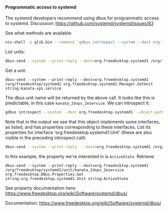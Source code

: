 #### Programmatic access to systemd
The systemd developers recommend using dbus for programmatic access to systemd. Discussion:
https://github.com/systemd/systemd/issues/83

See what methods are available:
```sh
nix-shell -p glib.bin --command 'gdbus introspect --system --dest org.freedesktop.systemd1 --object-path /org/freedesktop/systemd1'
```

List units:
```sh
dbus-send --system --print-reply --dest=org.freedesktop.systemd1 /org/freedesktop/systemd1 org.freedesktop.systemd1.Manager.ListUnits
```
Get a unit:
```
dbus-send --system --print-reply --dest=org.freedesktop.systemd1 /org/freedesktop/systemd1 org.freedesktop.systemd1.Manager.GetUnit string:kanata-xps.service
```
The dbus unit name will be returned by the above call. It looks like this is predictable, in this
case `kanata_2dxps_2eservice`. We can introspect it:
```sh
gdbus introspect --system --dest org.freedesktop.systemd1 --object-path /org/freedesktop/systemd1/unit/kanata_2dxps_2eservice
```
Note that in the output we see that this object implements some interfaces, as listed, and has
properties corresponding to these interfaces. List its properties for interface
'org.freedesktop.systemd1.Unit' (these are also visible in the preceding introspect call):
```sh
dbus-send --system --print-reply  --dest=org.freedesktop.systemd1 /org/freedesktop/systemd1/unit/kanata_2dxps_2eservice org.freedesktop.DBus.Properties.GetAll string:org.freedesktop.systemd1.Unit
```
In this example, the property we're interested in is `ActiveState`. Retrieve:
```
dbus-send --system --print-reply --dest=org.freedesktop.systemd1 /org/freedesktop/systemd1/unit/kanata_2dxps_2eservice org.freedesktop.DBus.Properties.Get string:org.freedesktop.systemd1.Unit string:ActiveState
```
See property documentation here: https://www.freedesktop.org/wiki/Software/systemd/dbus/

Documentation: https://www.freedesktop.org/wiki/Software/systemd/dbus/

